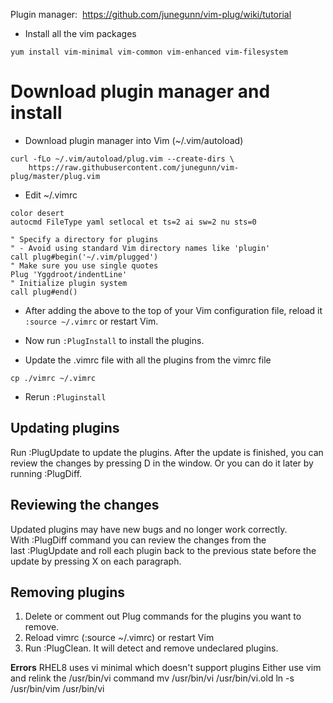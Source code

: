 

Plugin manager:  https://github.com/junegunn/vim-plug/wiki/tutorial

- Install all the vim packages
```
yum install vim-minimal vim-common vim-enhanced vim-filesystem
```

# Download plugin manager and install

- Download plugin manager into Vim (~/.vim/autoload)
```
curl -fLo ~/.vim/autoload/plug.vim --create-dirs \
    https://raw.githubusercontent.com/junegunn/vim-plug/master/plug.vim
```
- Edit ~/.vimrc
```
color desert
autocmd FileType yaml setlocal et ts=2 ai sw=2 nu sts=0

" Specify a directory for plugins
" - Avoid using standard Vim directory names like 'plugin'
call plug#begin('~/.vim/plugged')
" Make sure you use single quotes
Plug 'Yggdroot/indentLine'
" Initialize plugin system
call plug#end()
```

- After adding the above to the top of your Vim configuration file, reload it `:source ~/.vimrc` or restart Vim. 
- Now run `:PlugInstall` to install the plugins.

- Update the .vimrc file with all the plugins from the vimrc file
```
cp ./vimrc ~/.vimrc
```
- Rerun `:Pluginstall`

## **Updating plugins**

Run :PlugUpdate to update the plugins. After the update is finished, you can review the changes by pressing D in the window. Or you can do it later by running :PlugDiff.

## **Reviewing the changes**

Updated plugins may have new bugs and no longer work correctly. With :PlugDiff command you can review the changes from the last :PlugUpdate and roll each plugin back to the previous state before the update by pressing X on each paragraph.

## **Removing plugins**

1. Delete or comment out Plug commands for the plugins you want to remove.
2. Reload vimrc (:source ~/.vimrc) or restart Vim
3. Run :PlugClean. It will detect and remove undeclared plugins.

**Errors**
RHEL8 uses vi minimal which doesn't support plugins
Either use vim and relink the /usr/bin/vi command
mv /usr/bin/vi /usr/bin/vi.old
ln -s /usr/bin/vim /usr/bin/vi
